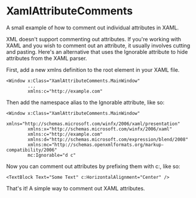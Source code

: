 # XamlAttributeComments
A small example of how to comment out individual attributes in XAML.

XML doesn't support commenting out attributes.
If you're working with XAML and you wish to comment out an attribute, it usually involves cutting and pasting. 
Here's an alternative that uses the Ignorable attribute to hide attributes from the XAML parser.

First, add a new xmlns definition to the root element in your XAML file.

```
<Window x:Class="XamlAttributeComments.MainWindow"
        ...
        xmlns:c="http://example.com"
```

Then add the namespace alias to the Ignorable attribute, like so:

```
<Window x:Class="XamlAttributeComments.MainWindow"
        xmlns="http://schemas.microsoft.com/winfx/2006/xaml/presentation"
        xmlns:x="http://schemas.microsoft.com/winfx/2006/xaml"
        xmlns:c="http://example.com"
        xmlns:d="http://schemas.microsoft.com/expression/blend/2008"
        xmlns:mc="http://schemas.openxmlformats.org/markup-compatibility/2006"
        mc:Ignorable="d c"
```

Now you can comment out attributes by prefixing them with c:, like so:

```
<TextBlock Text="Some Text" c:HorizontalAlignment="Center" />
```

That's it! A simple way to comment out XAML attributes.


